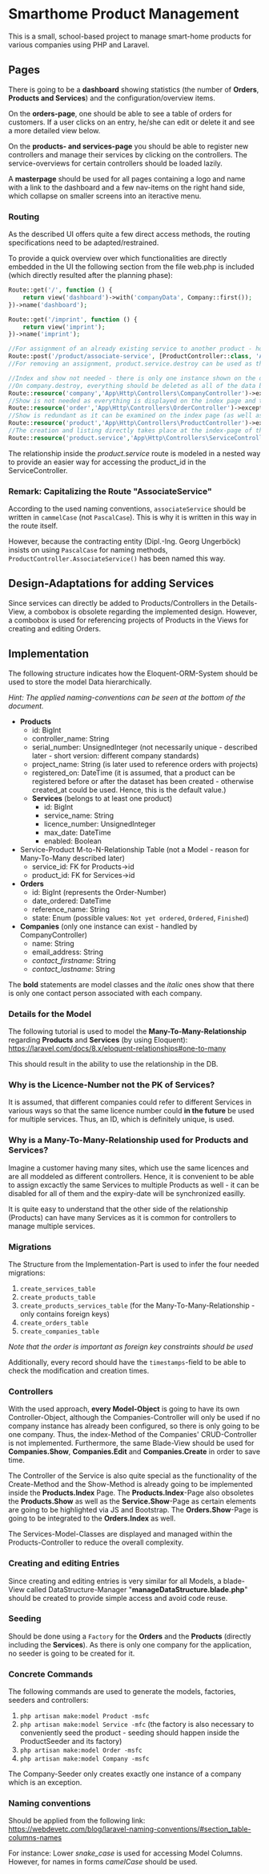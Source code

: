 # Smarthome Product Management
This is a small, school-based project to manage smart-home products for various companies using PHP and Laravel.

## Pages
There is going to be a **dashboard** showing statistics (the number of **Orders**, **Products and Services**) and the configuration/overview items.

On the **orders-page**, one should be able to see a table of orders for customers. If a user clicks on an entry, he/she can edit or delete it and see a more detailed view below.

On the **products- and services-page** you should be able to register new controllers and manage their services by clicking on the controllers. The service-overviews for certain controllers should be loaded lazily.

A **masterpage** should be used for all pages containing a logo and name with a link to the dashboard and a few nav-items on the right hand side, which collapse on smaller screens into an iteractive menu.

### Routing
As the described UI offers quite a few direct access methods, the routing specifications need to be adapted/restrained.

To provide a  quick overview over which functionalities are directly embedded in the UI the following section from the file web.php is included (which directly resulted after the planning phase):

```php
Route::get('/', function () {
    return view('dashboard')->with('companyData', Company::first());
})->name('dashboard');

Route::get('/imprint', function () {
    return view('imprint');
})->name('imprint');

//For assignment of an already existing service to another product - however: Make sure a service with the same licence number cannot be assigned twice to the same product
Route::post('/product/associate-service', [ProductController::class, 'AssociateService'])->name('product.associateService'); 
//For removing an assignment, product.service.destroy can be used as the service will only be deleted for the queried product-id

//Index and show not needed - there is only one instance shown on the dashboard
//On company.destroy, everything should be deleted as all of the data belongs to a company
Route::resource('company','App\Http\Controllers\CompanyController')->except(['index','show']); 
//Show is not needed as everything is displayed on the index page and the details-view can be accessed via JS
Route::resource('order','App\Http\Controllers\OrderController')->except(['show']);
//Show is redundant as it can be examined on the index page (as well as on the services.index-page for the assignment of the relationship)
Route::resource('product','App\Http\Controllers\ProductController')->except(['show']);
//The creation and listing directly takes place at the index-page of the service (so no create is needed - store, however, is needed)
Route::resource('product.service','App\Http\Controllers\ServiceController')->except(['create, show']); 
```
The relationship inside the _product.service_ route is modeled in a nested way to provide an easier way for accessing the product_id in the ServiceController. 

### Remark: Capitalizing the Route "AssociateService"
According to the used naming conventions, `associateService` should be written in `cammelCase` (not `PascalCase`). This is why it is written in this way in the route itself. 

However, because the contracting entity (Dipl.-Ing. Georg Ungerböck) insists on using `PascalCase` for naming methods, `ProductController.AssociateService()` has been named this way.
## Design-Adaptations for adding Services
Since services can directly be added to Products/Controllers in the Details-View, a combobox is obsolete regarding the implemented design. However, a combobox is used for referencing projects of Products in the Views for creating and editing Orders.

## Implementation
The following structure indicates how the Eloquent-ORM-System should be used to store the model Data hierarchically. 

_Hint: The applied naming-conventions can be seen at the bottom of the document._

 - **Products**
    - id: BigInt
    - controller_name: String
    - serial_number: UnsignedInteger (not necessarily unique - described later - short version: different company standards)
    - project_name: String (is later used to reference orders with projects)
    - registered_on: DateTime (it is assumed, that a product can be registered before or after the dataset has been created - otherwise created_at could be used. Hence, this is the default value.)
    - **Services** (belongs to at least one product)
        - id: BigInt
        - service_name: String
        - licence_number: UnsignedInteger
        - max_date: DateTime
        - enabled: Boolean
 - Service-Product M-to-N-Relationship Table (not a Model - reason for Many-To-Many described later)
    - service_id: FK for Products->id
    - product_id: FK for Services->id
 - **Orders**
    - id: BigInt (represents the Order-Number)
    - date_ordered: DateTime
    - reference_name: String
    - state: Enum (possible values: `Not yet ordered`, `Ordered`, `Finished`)
 - **Companies** (only one instance can exist - handled by CompanyController)
    - name: String
    - email_address: String
    - _contact_firstname_: String
    - _contact_lastname_: String
    
The **bold** statements are model classes and the _italic_ ones show that there is only one contact person associated with each company.

### Details for the Model
The following tutorial is used to model the **Many-To-Many-Relationship** regarding **Products** and **Services** (by using Eloquent):
https://laravel.com/docs/8.x/eloquent-relationships#one-to-many

This should result in the ability to use the relationship in the DB.

### Why is the Licence-Number not the PK of Services?
It is assumed, that different companies could refer to different Services in various ways so that the same licence number could **in the future** be used for multiple services. Thus, an ID, which is definitely unique, is used.

### Why is a Many-To-Many-Relationship used for Products and Services?
Imagine a customer having many sites, which use the same licences and are all moddeled as different controllers. Hence, it is convenient to be able to assign excactly the same Services to multiple Products as well - it can be disabled for all of them and the expiry-date will be synchronized easilly.

It is quite easy to understand that the other side of the relationship (Products) can have many Services as it is common for controllers to manage multiple services. 

### Migrations
The Structure from the Implementation-Part is used to infer the four needed migrations:
1. `create_services_table`
2. `create_products_table`
3. `create_products_services_table` (for the Many-To-Many-Relationship - only contains foreign keys)
4. `create_orders_table`
5. `create_companies_table`

_Note that the order is important as foreign key constraints should be used_
 
Additionally, every record should have the `timestamps`-field to be able to check the modification and creation times.

### Controllers
With the used approach, **every Model-Object** is going to have its own Controller-Object, although the Companies-Controller will only be used if no company instance has already been configured, so there is only going to be one company. Thus, the index-Method of the Companies' CRUD-Controller is not implemented. Furthermore, the same Blade-View should be used for **Companies.Show**, **Companies.Edit** and **Companies.Create** in order to save time.

The Controller of the Service is also quite special as the functionality of the Create-Method and the Show-Method is already going to be implemented inside the **Products.Index** Page. The **Products.Index**-Page also obsoletes the **Products.Show** as well as the **Service.Show**-Page as certain elements are going to be highlighted via JS and Bootstrap. The **Orders.Show**-Page is going to be integrated to the **Orders.Index** as well.

The Services-Model-Classes are displayed and managed within the Products-Controller to reduce the overall complexity.

### Creating and editing Entries
Since creating and editing entries is very similar for all Models, a blade-View called DataStructure-Manager "**manageDataStructure.blade.php**" should be created to provide simple access and avoid code reuse.
### Seeding
Should be done using a `Factory` for the **Orders** and the **Products** (directly including the **Services**). As there is only one company for the application, no seeder is going to be created for it.

### Concrete Commands
The following commands are used to generate the models, factories, seeders and controllers:
1. `php artisan make:model Product -msfc`
2. `php artisan make:model Service -mfc` (the factory is also necessary to conveniently seed the product - seeding should happen inside the ProductSeeder and its factory)
3. `php artisan make:model Order -msfc`
4. `php artisan make:model Company -msfc`

The Company-Seeder only creates exactly one instance of a company which is an exception.

### Naming conventions
Should be applied from the following link: https://webdevetc.com/blog/laravel-naming-conventions/#section_table-columns-names

For instance: Lower _snake_case_ is used for accessing Model Columns. However, for names in forms _camelCase_ should be used.
